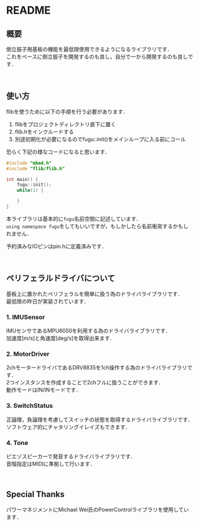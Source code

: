 # README

## 概要

倒立振子用基板の機能を最低限使用できるようになるライブラリです．  
これをベースに倒立振子を開発するのも良し，自分で一から開発するのも良しです．  

<br>

## 使い方

flibを使うために以下の手順を行う必要があります．

1. flibをプロジェクトディレクトリ直下に置く
2. flib.hをインクルードする
3. 別途初期化が必要になるのでfugu::init()をメインループに入る前にコール

恐らく下記の様なコードになると思います．

~~~C++
#include "mbed.h"
#include "flib/flib.h"

int main() {
    fugu::init();
    while(1) {

    }
}
~~~

本ライブラリは基本的に`fugu`名前空間に記述しています．  
`using namespace fugu`をしてもいいですが，もしかしたら名前衝突するかもしれません．  

予約済みなIOピンはpin.hに定義済みです．  

<br>

## ペリフェラルドライバについて

基板上に置かれたペリフェラルを簡単に扱う為のドライバライブラリです．  
最低限の昨日が実装されています．  

### 1. IMUSensor

IMUセンサであるMPU6050を利用する為のドライバライブラリです．  
加速度[m/s]と角速度[deg/s]を取得出来ます．  

### 2. MotorDriver

2chモータードライバであるDRV8835を1ch操作する為のドライバライブラリです．  
2つインスタンスを作成することで2chフルに扱うことができます．  
動作モードはIN/INモードです．  

### 3. SwitchStatus

正論理，負論理を考慮してスイッチの状態を取得するドライバライブラリです．  
ソフトウェア的にチャタリングイレイズもできます．  

### 4. Tone

ピエゾスピーカーで発音するドライバライブラリです．  
音階指定はMIDIに準拠して行います．  

<br>

## Special Thanks

パワーマネジメントにMichael Wei氏のPowerControlライブラリを使用しています．